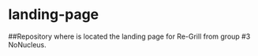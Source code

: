 # landing-page
##Repository where is located the landing page for Re-Grill from group #3 NoNucleus.
